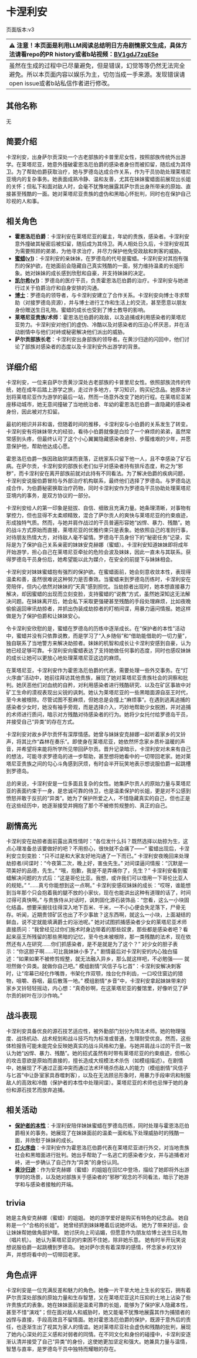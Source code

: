 # 卡涅利安
页面版本:v3
 

| :warning: 注意！本页面是利用LLM阅读总结明日方舟剧情原文生成，具体方法请看repo的PR history或者b站视频：[BV1gdJ7zqESe](https://www.bilibili.com/video/BV1gdJ7zqESe/)         |
|:----------------------------|
| 虽然在生成的过程中已尽量避免，但是错误，幻觉等等仍然无法完全避免。所以本页面内容以娱乐为主，切勿当成一手来源。发现错误请open issue或者b站私信作者进行修改。|



## 其他名称
无
## 简要介绍
卡涅利安，出身萨尔贡深处一个古老部族的卡普里尼女性，按照部族传统外出游学。在莱塔尼亚，她意外撞破霍恩洛厄伯爵的感染者身份而被扣留，随后成为其侍卫。为了帮助伯爵获取治疗，她与罗德岛达成合作关系，作为干员协助处理莱塔尼亚境内的复杂事务。她表面成熟冷静、温和友善，尤其在妹妹蜜蜡面前展现出长姐的关怀；但私下和面对敌人时，会毫不犹豫地展露其萨尔贡出身所带来的原始、直接甚至残酷的一面。她对莱塔尼亚贵族的虚伪和黑暗心怀批判，同时也在保护自己珍视的人和事。
## 相关角色
-   **霍恩洛厄伯爵**：卡涅利安在莱塔尼亚的雇主，年幼的贵族，感染者。卡涅利安意外撞破其秘密后被扣留，随后成为其侍卫。两人相处日久后，卡涅利安视其为需要照顾的弟弟，为他寻求治疗，并尽力保护他免受政敌和刺客的威胁。
-   **[蜜蜡](char_344_beewax.md)([v1](../chars/char_344_beewax.md))**：卡涅利安的亲妹妹，在罗德岛的代号是蜜蜡。卡涅利安对其抱有强烈的保护欲，在她面前会隐藏自己真实残酷的一面，努力维持温柔的长姐形象。她对妹妹的成长感到欣慰和自豪，并支持妹妹的决定。
-   **[凯尔希](char_003_kalts.md)([v1](../chars/char_003_kalts.md))**：罗德岛的医疗干员，负责霍恩洛厄伯爵的治疗。卡涅利安与她进行过关于伯爵治疗和自身安排的沟通。
-   **[博士](extended_char_bo_shi.md)**：罗德岛的领导者，与卡涅利安建立了合作关系。卡涅利安向博士寻求帮助（对接罗德岛资源），并与博士进行工作和生活上的交流，甚至愿意以朋友身份赠送生日礼物。蜜蜡的成长也受到了博士教导的影响。
-   **莱塔尼亚贵族/术师**：霍恩洛厄伯爵的政敌，以及追捕或利用感染者的莱塔尼亚势力。卡涅利安对他们的虚伪、冷酷以及对感染者的压迫心怀厌恶，并在活动剧情中与他们对峙或秘密解决他们派出的威胁。
-   **萨尔贡部族长老**：卡涅利安出身部族的领导者。在黄沙归途的闪回中，他们讨论了部族对感染者的态度以及卡涅利安外出游学的背景。
## 详细介绍
卡涅利安，一位来自萨尔贡黄沙深处古老部族的卡普里尼女性。依照部族流传的传统，她在成年后踏上游学之旅，走过许多地方，学习知识，购买纪念品。她原本计划将莱塔尼亚作为游学的最后一站，然而一场意外改变了她的行程。在莱塔尼亚某座移动城市，她无意间撞破了当地统治者、年幼的霍恩洛厄伯爵一直隐藏的感染者身份，因此被对方扣留。

最初的相识并非和谐，但随着时间的推移，卡涅利安与小伯爵的关系发生了转变。卡涅利安有将妹妹带大的经验，看待小伯爵就像是白捡了一个麻烦的弟弟，虽然常常感到头疼，但最终认可了这个小心翼翼隐藏感染者身份、步履维艰的少年，并愿意保护他，帮助他达成心愿。

霍恩洛厄伯爵一族因政敌阴谋而衰落，正统家系只留下他一人，且不幸感染了矿石病。在萨尔贡，卡涅利安的部族长老们似乎对感染者持有排斥态度，称之为“邪秽”，而卡涅利安在离开部族前就对此持有不同看法。为了解决伯爵的疾病问题，卡涅利安说服伯爵冒险与外部治疗机构联系，最终他们选择了罗德岛。与罗德岛达成合作，为伯爵秘密换取治疗药物，同时卡涅利安作为罗德岛干员协助处理莱塔尼亚境内的事务，是双方协议的一部分。

卡涅利安给人的第一印象是挺拔、自信、细致且充满力量。她条理清晰，对事物有掌控力，但也显得不太柔顺精致，混合了萨尔贡人的爽快与莱塔尼亚的约束痕迹，形成独特气质。然而，与她并肩作战过的干员普遍形容她“凶悍、暴力、残酷”。她的战斗方式原始而直接，莱塔尼亚的优雅约束只是表象。她依照自己的准则行事，对待朋友热情大方，对待敌人毫不留情。罗德岛干员身份下的“秘密任务”记录，实际是为了保护自己关系亲密的妹妹安克赫娜（蜜蜡）。卡涅利安知道妹妹即将成年开始游学，担心自己在莱塔尼亚牵扯的危险会波及妹妹，因此一直未与其联系。获得罗德岛干员身份后，她希望能以此为媒介，在安全的前提下与妹妹相会。

卡涅利安对妹妹蜜蜡抱有强烈的保护欲。在蜜蜡面前，她会刻意收敛本性，表现得温柔和善，虽然很难说这种努力是否奏效。当蜜蜡来到罗德岛历练时，卡涅利安在旁陪伴，但内心依然对妹妹的“天真”感到担忧。当劫掠者出现时，她本想直接暴力解决，却因蜜蜡的出现而立刻变脸，支持蜜蜡的“说教”方式，虽然她深知这无法解决问题。在妹妹离开后，她会私下采取更强硬甚至残酷的手段处理麻烦，比如夜晚偷偷返回审讯劫掠者，并抓出伪装成劫掠者的盯梢间谍，用暴力逼问情报。她这样做是为了保护伯爵和让妹妹安心。

令卡涅利安欣慰的是，蜜蜡在罗德岛的历练中逐渐成长。在“保护者的本性”活动中，蜜蜡并没有只依靠说教，而是学习了“入乡随俗”和“借助能借助的一切力量”，独自联系了当地警方来解决劫掠者。妹妹的机智和成长让卡涅利安感到自豪，认为她已经足够可靠。卡涅利安向蜜蜡表达了支持她做任何事的态度，同时也感叹妹妹的成长让她可以更放心地处理莱塔尼亚这边的麻烦。

在莱塔尼亚，卡涅利安作为霍恩洛厄伯爵的代表，需要处理一些外交事务。在“灯火序曲”活动中，她前往拜访其他贵族，展现了她对莱塔尼亚贵族社会的洞察和批判。她厌恶他们对血统的自矜，对利用感染者进行残酷研究、以及在矿区事故中对矿工生命的漠视表现出尖锐的讽刺。她认为莱塔尼亚的一些黑暗面源自巫王时代，至今未被根除。尽管试图不惹麻烦，但她总是会撞上“麻烦事”。在遇到逃离追捕的感染者少女时，她没有袖手旁观，而是选择介入，巧妙地帮助少女脱困，并对追捕的术师进行质问，暗示对方残酷对待感染者的行为。她将少女托付给罗德岛干员，并接受自己“异类”的存在方式。

卡涅利安对故乡萨尔贡怀有深厚情感。她曾与妹妹安克赫娜一起听着家乡的叉铃声，将其比作“森林在奏乐”。即使身在莱塔尼亚，她依然怀念家乡质朴温暖的声音，并希望将来能将所学所见带回萨尔贡。晋升记录暗示，卡涅利安对未来有自己的想法，可能寻求罗德岛的进一步帮助，甚至想将她看中的一切带回老家。她对莱塔尼亚贵族之间的勾心斗角感到厌烦，有时会半开玩笑地表示想说服伯爵一起跳槽到罗德岛。

总的来说，卡涅利安是一位多面且复杂的女性。她集萨尔贡人的原始力量与莱塔尼亚的表面约束于一身，是忠诚可靠的侍卫，也是温柔保护的长姐，更是对不公感到愤怒并敢于反抗的“异类”。她为了保护所爱之人，不惜隐藏真实的自己，但也正是在这些经历中，她逐渐接受并拥抱了那个不被修剪规整的、真正的自己。
## 剧情高光
卡涅利安在劫掠者面前露出真性情时：“各位发什么抖？既然选择以劫掠为生，这点心理准备总该要做好的吧？不用担心，很快就不会痛了——”
蜜蜡出现后，卡涅利安立刻变脸：“只不过是和大家友好地沟通了一下而已。”
卡涅利安夜晚回来处理劫掠者/间谍时：“今夜第二次，晚上好，害虫先生。” 对间谍逼问情报：“沉默是一项美好的品德，先生。” “哦，抱歉，我是不是弄痛你了，先生？”
卡涅利安看到蜜蜡解决问题的方式后：“这是哥伦比亚。我想，或许我们可以借用一下哥伦比亚人的规矩。” “......真亏你能想到这一点啊。”
卡涅利安感叹妹妹的成长：“哎呀，谁能想到当年那个只会抱着我的腿不放的小家伙，现在也能讲出这种有道理的话了，时间过得可真快啊。”
与贵族侍从对话时，讽刺固化源石装饰品：“您看，这么一小块固化结晶，想要采掘往往得深入地下百米、千米，一不小心便会失足落下，尸骨无存。听闻，近期贵领矿区也出了不少事故？这东西啊，就这么一小块，上面凝结的鲜血，说不定就能填满爵士的浴池呢。”
她对试图抓捕感染者少女的莱塔尼亚术师直接质问：“我曾经见过你们施术时身边带着的那些奴隶，那些都是感染者吧？看起来巫王所残留的那些黑暗的记忆，至今也未被根除，那一类残酷的法术，现在依然还有人在研究......你们抓感染者，是不是就是为了这个？”
对少女的胆子表示：“你这胆子啊......可比我妹妹小多了。”
剧情最后对卡涅利安的内心独白描述：“如果如果不被修剪规整，就无法融入异乡，那么就这样吧，不必勉强—— 就坦然做个异类。就做你自己吧。”
模组剧情“风信子与匕首”：卡涅利安解决刺客时，让“帘幕已经化作嘴唇，书架化作双颚，烛台化作利齿，一口咬住窗边的猎物，咀嚼、吞咽，最后散落一地。”
模组剧情“乡音”中，卡涅利安拿起妹妹带来的家乡叉铃轻轻摇动，内心想：“真奇妙啊，在这莱塔尼亚的餐馆里，好像听见了萨尔贡的树叶在沙沙作响。”
## 战斗表现
卡涅利安具备优良的源石技艺适应性，被外勤部门划分为阵法术师。她的物理强度、战场机动、战术规划和战斗技巧均为标准或普通，生理耐受优良。然而，这些体检报告可能未能完全反映她真实的战斗风格和力量。与她并肩战斗过的干员一致认为她“凶悍、暴力、残酷”。她的招式虽然有时带有莱塔尼亚的约束痕迹，但核心的攻击意欲是原始而直接的，擅长造成大规模法术杀伤（如模组描述）。在剧情中，她展现了不通过正面冲突而通过法术环境杀伤敌人的能力（模组剧情“风信子与匕首”中让卧室家具吞噬刺客），以及在无法顾忌形象时，用暴力手段审讯和制服敌人的高效和冷酷（保护者的本性中处理间谍）。莱塔尼亚的术师也忌惮于她的身份和源石技艺而放弃追捕。
## 相关活动
-   **[保护者的本性](../stories/story_billro_set_1.md)**：卡涅利安陪伴妹妹蜜蜡在罗德岛历练，同时处理与霍恩洛厄伯爵相关的事务。她展现了在妹妹面前的温柔一面和私下处理威胁时的残酷一面，并欣慰于妹妹的成长。
-   **[灯火序曲](../stories/act7mini.md)**：卡涅利安作为霍恩洛厄伯爵代表在莱塔尼亚进行外交，对当地贵族社会和黑暗面进行批判。她出手帮助了一名逃亡的感染者少女，并与追捕者对峙，进一步确认了自己作为“异类”的身份认同。
-   **[黄沙归途](../stories/story_beewax_set_1.md)**：作为安克赫娜（蜜蜡）的姐姐在回忆中登场，描绘了她即将外出游学时的场景，以及她对部族关于感染者的“邪秽”观念的不同看法，暗示了她游学和与感染者接触的开端。
## trivia
她是主角安克赫娜（蜜蜡）的姐姐。
她的游学爱好是购买有特色的纪念品。
她自称是一个“合格的长姐”。
她曾经抓到妹妹睡着后说她坏话。
她为了带来好运，会让妹妹帮她做角部护理。
她讨厌向上司谄媚，但愿意作为朋友给博士送生日礼物（唱片机）。
她认为莱塔尼亚的约束困不住她，除非她乐意。
她有时半开玩笑说想说服伯爵一起跳槽到罗德岛。
她对萨尔贡有着深厚的感情，怀念家乡的叉铃声，并想将看中的一切带回老家。
## 角色点评
卡涅利安是一位充满反差和魅力的角色。她像一片干旱大地上生长的宝石，拥有着萨尔贡深处部族的原始力量和生存智慧，又在莱塔尼亚这片压抑的土地上沾染了些许贵族式的表象。她在妹妹面前是温柔可靠的长姐，能够为了保护家人隐藏本性，甚至不惜“演戏”；但在面对敌人和威胁时，她又能毫不犹豫地展露其作为捕猎者的凶悍与直接，手段高效且不留情面。她对霍恩洛厄伯爵的保护，既源于意外后的责任，也逐渐生出了视其为家人的情谊。她对莱塔尼亚社会虚伪和残酷的批判，展现了她内心深处的正义感和对弱者的同情。在不同文化和身份的碰撞中，卡涅利安逐渐认清并接受了自己“异类”的身份，这使她更加坚定和强大。她兼具力量与温情，智慧与直率，是罗德岛干员中独特而耀眼的存在。
